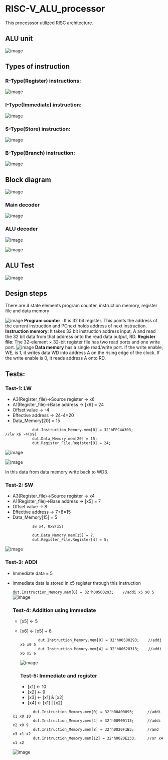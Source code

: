 # RISC-V_ALU_processor
This processsor utilized RISC architecture.

## ALU unit
![image](https://github.com/Sourabhsinghchouhan/Single_cycle_ALU/assets/145453605/5ad433bd-a6dc-4523-863e-202af229ee03)

## Types of instruction

### R-Type(Register) instructions:
![image](https://github.com/Sourabhsinghchouhan/Single_cycle_ALU/assets/145453605/633ead17-5e6f-40c8-89ce-4a599ff7c3cb)
### I-Type(Immediate) instruction:
![image](https://github.com/Sourabhsinghchouhan/Single_cycle_ALU/assets/145453605/dbd62333-0d29-49ba-9032-e37674e6fe08)
### S-Type(Store) instruction:
![image](https://github.com/Sourabhsinghchouhan/Single_cycle_ALU/assets/145453605/1644b80e-4aa5-4119-acc2-07af9b2214ba)
### B-Type(Branch) instruction:
![image](https://github.com/Sourabhsinghchouhan/Single_cycle_ALU/assets/145453605/5f8a1c50-57b0-464c-a39c-b9fba5ff28dd)
## Block diagram
![image](https://github.com/Sourabhsinghchouhan/Single_cycle_ALU/assets/145453605/e1127915-6b2e-4b0a-a661-5fe13fdfe123)
### Main decoder
![image](https://github.com/Sourabhsinghchouhan/Single_cycle_ALU/assets/145453605/060c096e-3d18-47c0-aacf-fa46652a5b6f)
### ALU decoder
![image](https://github.com/Sourabhsinghchouhan/Single_cycle_ALU/assets/145453605/899a716b-581d-4718-8a3d-3f26464467ec)

![image](https://github.com/Sourabhsinghchouhan/Single_cycle_ALU/assets/145453605/968055bb-dc79-4ec0-8319-4c32f4ba66ed)

## ALU Test
![image](https://github.com/Sourabhsinghchouhan/Single_cycle_ALU/assets/145453605/24ce73c5-9871-43d1-95c1-b5464ce1f8f6)

## Design steps
There are 4 state elements program counter, instruction memory, register file and data memory

![image](https://github.com/Sourabhsinghchouhan/Single_cycle_ALU/assets/145453605/956928dd-d6cc-4bf1-8ef0-34cf50dd7b7c)
**Program counter** : It is 32 bit register. This points the address of the current instruction and PCnext holds address of next instruction.
**Instruction memory**: It takes 32 bit instruction address input, A and read the 32 bit data from that address onto the read data output, RD.
**Register file**: The 32-element × 32-bit register file has two read ports and one write port.
![image](https://github.com/Sourabhsinghchouhan/Single_cycle_ALU/assets/145453605/968055bb-dc79-4ec0-8319-4c32f4ba66ed)
**Data memory** has a single read/write port. If the write enable, WE, is 1, it writes data
WD into address A on the rising edge of the clock. If the write enable is 0, it reads address A
onto RD.
## Tests:


### Test-1: LW

* A3(Register_file)->Source register -> x6
* A1(Register_file)->Base address -> [x9] = 24
* Offset value -> -4
* Effective address -> 24-4=20
* Data_Memory[20] = 15

```
            dut.Instruction_Memory.mem[0] = 32'hFFC4A303;            //lw x6 -4(x9)
            dut.Data_Memory.mem[20] = 15;
            dut.Register_File.Register[9] = 24;
```

![image](https://github.com/Sourabhsinghchouhan/Single_cycle_ALU/assets/145453605/84662f07-4278-4d4f-b098-6e40f71aa091)

![image](https://github.com/Sourabhsinghchouhan/Single_cycle_ALU/assets/145453605/db2e31db-155a-40c9-9ea2-5f1567d54784)

In this data from data memory write back to WD3.
### Test-2: SW
* A3(Register_file)->Source register -> x4
* A1(Register_file)->Base address -> [x5] = 7
* Offset value -> 8
* Effective address -> 7+8=15
* Data_Memory[15] = 5
```
            sw x4, 0x8(x5)
```

```         dut.Instruction_Memory.mem[1] = 32'h0042A423;
            dut.Data_Memory.mem[15] = 7;
            dut.Register_File.Register[4] = 5;
```
![image](https://github.com/Sourabhsinghchouhan/Single_cycle_ALU/assets/145453605/432f7acb-8223-4d62-a389-6dedb37616ba)

### Test-3: ADDI
* Immediate data = 5
* immediate data is stored in x5 register through this instruction
  
  ``
              dut.Instruction_Memory.mem[0] = 32'h00500293;    //addi x5 x0 5
  ``
  ![image](https://github.com/Sourabhsinghchouhan/Single_cycle_ALU/assets/145453605/57035984-6edb-4952-9da3-09253908daa7)

  ### Test-4: Addition using immediate
  * [x5] <- 5
  * [x6] <- [x5] + 6
    
    ```
            dut.Instruction_Memory.mem[0] = 32'h00500293;    //addi x5 x0 5
            dut.Instruction_Memory.mem[4] = 32'h00628313;    //addi x6 x5 6
    ```
    ![image](https://github.com/Sourabhsinghchouhan/Single_cycle_ALU/assets/145453605/c70d52cd-4e54-4c4c-becf-a81a53443869)

    ### Test-5: Immediate and register
    * [x1] <- 10
    * [x2] <- 9
    * [x3] <- [x1] & [x2]
    * [x4] <- [x1] | [x2]
 
   ```
            dut.Instruction_Memory.mem[0] = 32'h00A00093;      //addi x1 x0 10
            dut.Instruction_Memory.mem[4] = 32'h00900113;      //addi x2 x0 9
            dut.Instruction_Memory.mem[8] = 32'h0020F1B3;      //and x3 x1 x2
            dut.Instruction_Memory.mem[12] = 32'h0020E233;     //or x4 x1 x2
   ```    
    ![image](https://github.com/Sourabhsinghchouhan/Single_cycle_ALU/assets/145453605/f662451e-5fd4-41e9-8c9e-687047319ebe)

  
